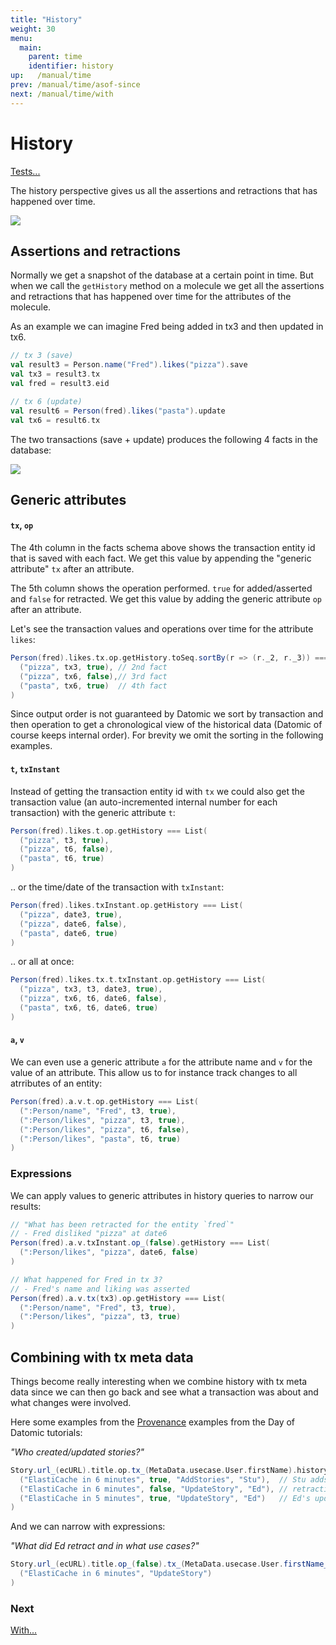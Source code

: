 ```yaml
---
title: "History"
weight: 30
menu:
  main:
    parent: time
    identifier: history
up:   /manual/time
prev: /manual/time/asof-since
next: /manual/time/with
---
```


# History

[Tests...](https://github.com/scalamolecule/molecule/tree/master/coretests/src/test/scala/molecule/coretests/time/GetHistory.scala)


The history perspective gives us all the assertions and retractions that has happened over time.

![](/img/time/history.png)

## Assertions and retractions

Normally we get a snapshot of the database at a certain point in time. But when we call the `getHistory` method 
on a molecule we get all the assertions and retractions that has happened over time for the attributes of the molecule.

As an example we can imagine Fred being added in tx3 and then updated in tx6.

```scala
// tx 3 (save)
val result3 = Person.name("Fred").likes("pizza").save
val tx3 = result3.tx
val fred = result3.eid

// tx 6 (update)
val result6 = Person(fred).likes("pasta").update
val tx6 = result6.tx
```

The two transactions (save + update) produces the following 4 facts in the database:

![](/img/time/4.png)

## Generic attributes

#### `tx`, `op`

The 4th column in the facts schema above shows the transaction entity id that is saved with each fact. 
We get this value by appending the "generic attribute" `tx` after an attribute.

The 5th column shows the operation performed. `true` for added/asserted and `false` for retracted. We get this value by adding
the generic attribute `op` after an attribute.

Let's see the transaction values and operations over time for the attribute `likes`:

```scala
Person(fred).likes.tx.op.getHistory.toSeq.sortBy(r => (r._2, r._3)) === List(
  ("pizza", tx3, true), // 2nd fact
  ("pizza", tx6, false),// 3rd fact
  ("pasta", tx6, true)  // 4th fact
)
```
Since output order is not guaranteed by Datomic we sort by transaction and then operation to get a chronological view 
of the historical data (Datomic of course keeps internal order). For brevity we omit the sorting in the following examples.


#### `t`, `txInstant`

Instead of getting the transaction entity id with `tx` we could also get the transaction value (an auto-incremented internal 
number for each transaction) with the generic attribute `t`:

```scala
Person(fred).likes.t.op.getHistory === List(
  ("pizza", t3, true), 
  ("pizza", t6, false),
  ("pasta", t6, true)  
)
```
.. or the time/date of the transaction with `txInstant`:

```scala
Person(fred).likes.txInstant.op.getHistory === List(
  ("pizza", date3, true), 
  ("pizza", date6, false),
  ("pasta", date6, true)  
)
```
.. or all at once:

```scala
Person(fred).likes.tx.t.txInstant.op.getHistory === List(
  ("pizza", tx3, t3, date3, true), 
  ("pizza", tx6, t6, date6, false),
  ("pasta", tx6, t6, date6, true)  
)
```

#### `a`, `v`

We can even use a generic attribute `a` for the attribute name and `v` for the value of an attribute. This allow us to for instance
track changes to all atrributes of an entity:

```scala
Person(fred).a.v.t.op.getHistory === List(
  (":Person/name", "Fred", t3, true), 
  (":Person/likes", "pizza", t3, true), 
  (":Person/likes", "pizza", t6, false),
  (":Person/likes", "pasta", t6, true)  
)
```

### Expressions

We can apply values to generic attributes in history queries to narrow our results:

```scala
// "What has been retracted for the entity `fred`"
// - Fred disliked "pizza" at date6
Person(fred).a.v.txInstant.op_(false).getHistory === List(
  (":Person/likes", "pizza", date6, false) 
)

// What happened for Fred in tx 3?
// - Fred's name and liking was asserted
Person(fred).a.v.tx(tx3).op.getHistory === List(
  (":Person/name", "Fred", t3, true), 
  (":Person/likes", "pizza", t3, true)
)
```

## Combining with tx meta data

Things become really interesting when we combine history with tx meta data since we can then go back and see what a 
transaction was about and what changes were involved.

Here some examples from the [Provenance](https://github.com/scalamolecule/molecule/blob/master/examples/src/test/scala/molecule/examples/dayOfDatomic/Provenance.scala)
examples from the Day of Datomic tutorials:

_"Who created/updated stories?"_

```scala
Story.url_(ecURL).title.op.tx_(MetaData.usecase.User.firstName).history.get.reverse === List(
  ("ElastiCache in 6 minutes", true, "AddStories", "Stu"),  // Stu adds the story
  ("ElastiCache in 6 minutes", false, "UpdateStory", "Ed"), // retraction automatically added by Datomic
  ("ElastiCache in 5 minutes", true, "UpdateStory", "Ed")   // Ed's update of the title
)
```
And we can narrow with expressions:

_"What did Ed retract and in what use cases?"_
```scala
Story.url_(ecURL).title.op_(false).tx_(MetaData.usecase.User.firstName_("Ed")).getHistory === List(
  ("ElastiCache in 6 minutes", "UpdateStory") 
)
```


### Next

[With...](/manual/time/with)